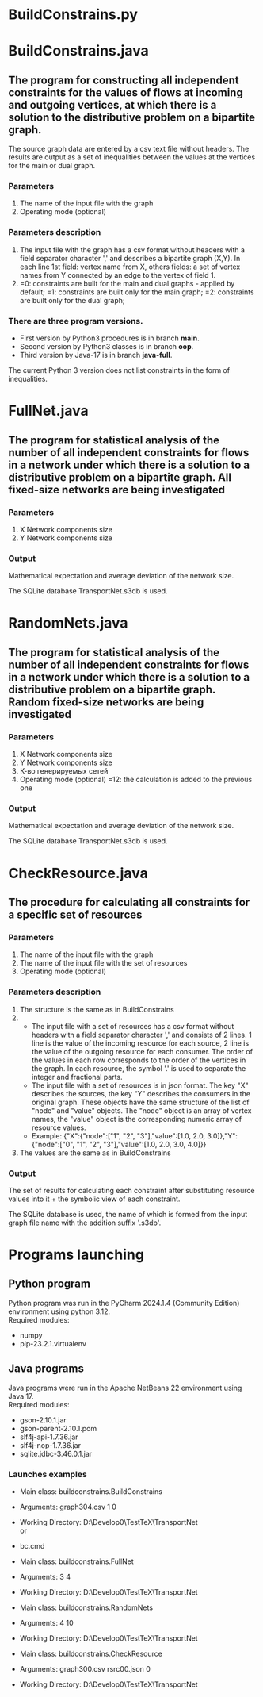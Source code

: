 # BuildConstrains.py #
# BuildConstrains.java #

## The program for constructing all independent constraints for the values of flows at incoming and outgoing vertices, at which there is a solution to the distributive problem on a bipartite graph. ##

The source graph data are entered by a csv text file without headers.
The results are output as a set of inequalities between the values at the vertices for the main or dual graph.

### Parameters
1. The name of the input file with the graph
2. Operating mode (optional)

### Parameters description
1. The input file with the graph has a csv format without headers with a field separator character ',' and describes a bipartite graph (X,Y).
   In each line 
	1st field: vertex name from X, 
	others fields: a set of vertex names from Y connected by an edge to the vertex of field 1. 
2. =0: constraints are built for the main and dual graphs - applied by default;
   =1: constraints are built only for the main graph;
   =2: constraints are built only for the dual graph;
   
   
### There are three program versions.
- First version by Python3 procedures is in branch **main**.
- Second version by Python3 classes is in branch **oop**.
- Third version by Java-17 is in branch **java-full**.  

The current Python 3 version does not list constraints in the form of inequalities.

# FullNet.java #

## The program for statistical analysis of the number of all independent constraints for flows in a network under which there is a solution to a distributive problem on a bipartite graph. All fixed-size networks are being investigated ##

### Parameters ###
1. X Network components size
2. Y Network components size

### Output ###
Mathematical expectation and average deviation of the network size.
   
The SQLite database TransportNet.s3db is used.


# RandomNets.java #

## The program for statistical analysis of the number of all independent constraints for flows in a network under which there is a solution to a distributive problem on a bipartite graph. Random fixed-size networks are being investigated ##

### Parameters ###
1. X Network components size
2. Y Network components size
3. К-во генерируемых сетей
4. Operating mode (optional) =12: the calculation is added to the previous one

### Output ###
Mathematical expectation and average deviation of the network size.
   
The SQLite database TransportNet.s3db is used.


# CheckResource.java #

## The procedure for calculating all constraints for a specific set of resources ##

### Parameters ###
1. The name of the input file with the graph 
2. The name of the input file with the set of resources
3. Operating mode (optional)

### Parameters description ###
1. The structure is the same as in BuildConstrains
2.
    * The input file with a set of resources has a csv format without headers with a field separator character ',' and consists of 2 lines. 1 line is the value of the incoming resource for each source, 2 line is the value of the outgoing resource for each consumer. The order of the values in each row corresponds to the order of the vertices in the graph. In each resource, the symbol '.' is used to separate the integer and fractional parts. 
    * The input file with a set of resources is in json format. The key "X" describes the sources, the key "Y" describes the consumers in the original graph. These objects have the same structure of the list of "node" and "value" objects. The "node" object is an array of vertex names, the "value" object is the corresponding numeric array of resource values.
    * Example:
{"X":{"node":["1", "2", "3"],"value":[1.0, 2.0, 3.0]},"Y":{"node":["0", "1", "2", "3"],"value":[1.0, 2.0, 3.0, 4.0]}} 
3. The values are the same as in BuildConstrains

### Output ###
The set of results for calculating each constraint after substituting resource values into it + the symbolic view of each constraint.
   
The SQLite database is used, the name of which is formed from the input graph file name with the addition suffix '.s3db'.

# Programs launching #

## Python program ##
Python program was run in the PyCharm 2024.1.4 (Community Edition) environment using python 3.12.  
Required modules:
* numpy
* pip-23.2.1.virtualenv

## Java programs ##
Java programs were run in the Apache NetBeans 22 environment using Java 17.  
Required modules:
* gson-2.10.1.jar
* gson-parent-2.10.1.pom
* slf4j-api-1.7.36.jar
* slf4j-nop-1.7.36.jar
* sqlite.jdbc-3.46.0.1.jar

### Launches examples ###
* Main class:	buildconstrains.BuildConstrains
* Arguments:	graph304.csv 1 0
* Working Directory:	D:\Develop0\TestTeX\TransportNet  
or
* bc.cmd  

* Main class:	buildconstrains.FullNet
* Arguments:	3 4
* Working Directory:	D:\Develop0\TestTeX\TransportNet  

* Main class:	buildconstrains.RandomNets
* Arguments:	4 10
* Working Directory:	D:\Develop0\TestTeX\TransportNet  

* Main class:	buildconstrains.CheckResource
* Arguments:	graph300.csv  rsrc00.json 0
* Working Directory:	D:\Develop0\TestTeX\TransportNet  
